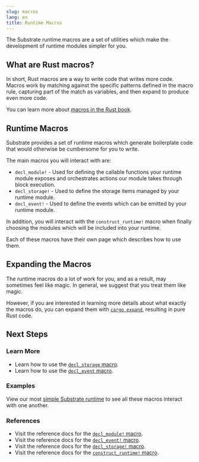 ```yaml
---
slug: macros
lang: en
title: Runtime Macros
---
```


The Substrate runtime macros are a set of utilities which make the development of runtime modules simpler for you.

## What are Rust macros?

In short, Rust macros are a way to write code that writes more code. Macros work by matching against the specific patterns defined in the macro rule, capturing part of the match as variables, and then expand to produce even more code.

You can learn more about [macros in the Rust book](https://doc.rust-lang.org/book/ch19-06-macros.html).

## Runtime Macros

Substrate provides a set of runtime macros which generate boilerplate code that would otherwise be cumbersome for you to write.

The main macros you will interact with are:

* `decl_module!` - Used for defining the callable functions your runtime module exposes and orchestrates actions our module takes through block execution.
* `decl_storage!` - Used to define the storage items managed by your runtime module.
* `decl_event!` - Used to define the events which can be emitted by your runtime module.

In addition, you will interact with the `construct_runtime!` macro when finally choosing the modules which will be included into your runtime.

Each of these macros have their own page which describes how to use them.

## Expanding the Macros

The runtime macros do a lot of work for you, and as a result, may sometimes feel like magic. In general, we suggest that you treat them like magic.

However, if you are interested in learning more details about what exactly the macros do, you can expand them with [`cargo expand`](https://github.com/dtolnay/cargo-expand), resulting in pure Rust code.

## Next Steps

### Learn More

* Learn how to use the [`decl_storage` macro](/current/runtime/storage.md).
* Learn how to use the [`decl_event` macro](/current/runtime/events.md).

### Examples

View our most [simple Substrate runtime](/current/runtime/index.md) to see all these macros interact with one another.

### References

* Visit the reference docs for the [`decl_module!` 
macro](https://substrate.dev/rustdocs/master/frame_support/macro.decl_module.html).
* Visit the reference docs for the [`decl_event!` 
macro](https://substrate.dev/rustdocs/master/frame_support/macro.decl_event.html).
* Visit the reference docs for the [`decl_storage!` 
macro](https://substrate.dev/rustdocs/master/frame_support/macro.decl_storage.html).
* Visit the reference docs for the [`construct_runtime!` 
macro](https://substrate.dev/rustdocs/master/frame_support/macro.construct_runtime.html).
